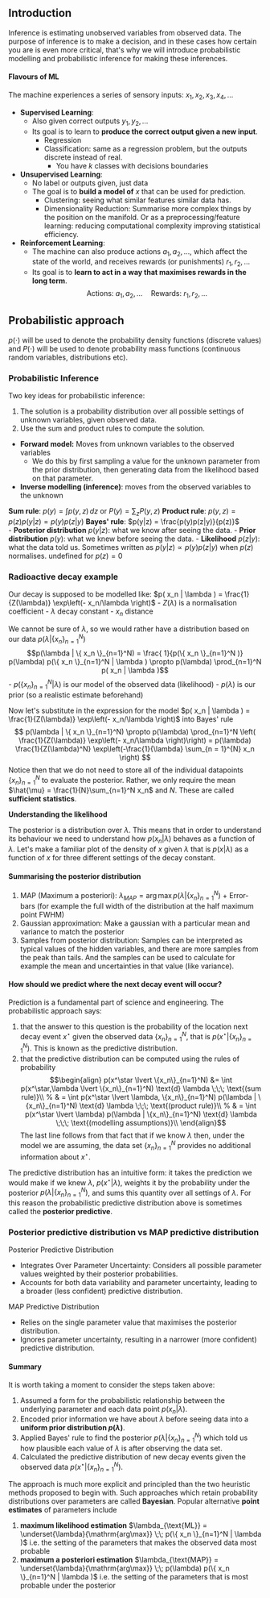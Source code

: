 ## Introduction
Inference is estimating unobserved variables from observed data. The purpose of inference is to make a decision, and in these cases how certain you are is even more critical, that's why we will introduce probabilistic modelling and probabilistic inference for making these inferences.

#### Flavours of ML
The machine experiences a series of sensory inputs: $x_1, x_2, x_3, x_4, \dots$

- **Supervised Learning**:
	- Also given correct outputs $y_1, y_2, \dots$
	- Its goal is to learn to **produce the correct output given a new input**.
	  - Regression
	  - Classification: same as a regression problem, but the outputs discrete instead of real. 
		  - You have $k$ classes with decisions boundaries 
- **Unsupervised Learning**:
	- No label or outputs given, just data
	- The goal is to **build a model of** $x$ that can be used for prediction.
		- Clustering: seeing what similar features similar data has. 
		- Dimensionality Reduction: Summarise more complex things by the position on the manifold. Or as a preprocessing/feature learning: reducing computational complexity improving statistical efficiency. 
- **Reinforcement Learning**:
	- The machine can also produce actions $a_1, a_2, \dots$, which affect the state of the world, and receives rewards (or punishments) $r_1, r_2, \dots$
	- Its goal is to **learn to act in a way that maximises rewards in the long term**.$$\text{Actions: } a_1, a_2, \dots \quad \text{Rewards: } r_1, r_2, \dots$$

## Probabilistic approach
 $p(\cdot)$ will be used to denote the probability density functions (discrete values) and $P(\cdot)$ will be used to denote probability mass functions (continuous random variables, distributions etc).
### Probabilistic Inference
Two key ideas for probabilistic inference:
1. The solution is a probability distribution over all possible settings of unknown variables, given observed data.
2. Use the sum and product rules to compute the solution.

- **Forward model:** Moves from unknown variables to the observed variables
	- We do this by first sampling a value for the unknown parameter from the prior distribution, then generating data from the likelihood based on that parameter.
- **Inverse modelling (inference)**: moves from the observed variables to the unknown


**Sum rule**: $p(y) = \int p(y, z) \, dz$  or $P(y) = \sum_{z} P(y,z)$
**Product rule**: $p(y, z) = p(z)p(y|z) = p(y)p(z|y)$
**Bayes' rule**: $p(y|z) = \frac{p(y)p(z|y)}{p(z)}$  
	- **Posterior distribution** $p(y|z)$: what we know after seeing the data.
	- **Prior distribution** $p(y)$: what we knew before seeing the data.
	- **Likelihood** $p(z|y)$: what the data told us.
	Sometimes written as $p(y|z) \propto p(y)p(z|y)$ when $p(z)$ normalises. undefined for $p(z)=0$


### Radioactive decay example
Our decay is supposed to be modelled like: $p( x_n | \lambda ) = \frac{1}{Z(\lambda)} \exp\left(- x_n/\lambda \right)$
	 - $Z(\lambda)$ is a normalisation coefficient
	 - $\lambda$ decay constant
	 - $x_n$ distance

We cannot be sure of $\lambda$, so we would rather have a distribution based on our data $p(\lambda|\{ x_n \}_{n=1}^N)$
$$p(\lambda | \{ x_n \}_{n=1}^N) = \frac{ 1}{p(\{ x_n \}_{n=1}^N )} p(\lambda) p(\{ x_n \}_{n=1}^N | \lambda ) \propto p(\lambda) \prod_{n=1}^N p( x_n | \lambda )$$
	- $p(\{ x_n \}_{n=1}^N | \lambda )$ is our model of the observed data (likelihood)
	- $p(\lambda)$ is our prior (so a realistic estimate beforehand)

Now let's substitute in the expression for the model $p( x_n | \lambda ) = \frac{1}{Z(\lambda)} \exp\left(- x_n/\lambda \right)$ into Bayes' rule
$$
p(\lambda | \{ x_n \}_{n=1}^N) \propto p(\lambda) \prod_{n=1}^N \left( \frac{1}{Z(\lambda)} \exp\left(- x_n/\lambda \right)\right) = p(\lambda)  \frac{1}{Z(\lambda)^N} \exp\left(-\frac{1}{\lambda} \sum_{n = 1}^{N} x_n \right)
$$
	Notice then that we do not need to store all of the individual datapoints $\{ x_n \}_{n=1}^N$ to evaluate the posterior. Rather, we only require the mean $\hat{\mu} = \frac{1}{N}\sum_{n=1}^N x_n$ and $N$. These are called **sufficient statistics**.

**Understanding the likelihood**

The posterior is a distribution over $\lambda$. This means that in order to understand its behaviour we need to understand how $p( x_n | \lambda )$ behaves as a function of $\lambda$. Let's make a familiar plot of the density of $x$ given $\lambda$ that is $p( x | \lambda )$ as a function of $x$ for three different settings of the decay constant.

#### Summarising the posterior distribution
1. MAP (Maximum a posteriori): $\lambda_{MAP} = \arg \max p(\lambda | \{x_n\}_{n=1}^N)$ + Error-bars (for example the full width of the distribution at the half maximum point FWHM)
2. Gaussian approximation: Make a gaussian with a particular mean and variance to match the posterior 
3. Samples from posterior distribution: Samples can be interpreted as typical values of the hidden variables, and there are more samples from the peak than tails. And the samples can be used to calculate for example the mean and uncertainties in that value (like variance). 

#### How should we predict where the next decay event will occur?

Prediction is a fundamental part of science and engineering. The probabilistic approach says:
1. that the answer to this question is the probability of the location next decay event $x^\star$ given the observed data $\{x_n\}_{n=1}^N$, that is $p(x^\star \lvert \{x_n\}_{n=1}^N)$. This is known as the predictive distribution.
2. that the predictive distribution can be computed using the rules of probability
$$\begin{align}
p(x^\star \lvert \{x_n\}_{n=1}^N) &= \int p(x^\star,\lambda \lvert \{x_n\}_{n=1}^N) \text{d} \lambda \;\;\; \text{(sum rule)}\\
%
& = \int p(x^\star \lvert  \lambda, \{x_n\}_{n=1}^N) p(\lambda | \{x_n\}_{n=1}^N) \text{d} \lambda \;\;\; \text{(product rule)}\\ 
%
& = \int p(x^\star \lvert  \lambda) p(\lambda | \{x_n\}_{n=1}^N) \text{d} \lambda \;\;\; \text{(modelling assumptions)}\\ 
\end{align}$$
	The last line follows from that fact that if we know $\lambda$ then, under the model we are assuming, the data set $\{x_n\}_{n=1}^N$ provides no additional information about $x^\star$.

The predictive distribution has an intuitive form: it takes the prediction we would make if we knew $\lambda$, $p(x^\star \lvert  \lambda)$, weights it by the probability under the posterior $p(\lambda | \{x_n\}_{n=1}^N)$, and sums this quantity over all settings of $\lambda$. For this reason the probabilistic predictive distribution above is sometimes called the **posterior predictive**.

### Posterior predictive distribution vs MAP predictive distribution

Posterior Predictive Distribution
- Integrates Over Parameter Uncertainty: Considers all possible parameter values weighted by their posterior probabilities.
- Accounts for both data variability and parameter uncertainty, leading to a broader (less confident) predictive distribution.

MAP Predictive Distribution
- Relies on the single parameter value that maximises the posterior distribution.
- Ignores parameter uncertainty, resulting in a narrower (more confident) predictive distribution.

#### Summary
It is worth taking a moment to consider the steps taken above:

1. Assumed a form for the probabilistic relationship between the underlying parameter and each data point $p(x_n|\lambda)$.
2. Encoded prior information we have about $\lambda$ before seeing data into a **uniform prior distribution $p(\lambda)$**.
3. Applied Bayes' rule to find the posterior $p(\lambda|\{x_n\}_{n=1}^N)$ which told us how plausible each value of $\lambda$ is after observing the data set.
4. Calculated the predictive distribution of new decay events given the observed data $p(x^\star | \{x_{n}\}_{n=1}^N)$.

The approach is much more explicit and principled than the two heuristic methods proposed to begin with. Such approaches which retain probability distributions over parameters are called **Bayesian**. Popular alternative **point estimates** of parameters include

1. **maximum likelihood estimation** $\lambda_{\text{ML}} = \underset{\lambda}{\mathrm{arg\max}} \;\; p(\{ x_n \}_{n=1}^N | \lambda )$ i.e. the setting of the parameters that makes the observed data most probable
2. **maximum a posteriori estimation** $\lambda_{\text{MAP}} = \underset{\lambda}{\mathrm{arg\max}} \;\; p(\lambda) p(\{ x_n \}_{n=1}^N | \lambda )$ i.e. the setting of the parameters that is most probable under the posterior


